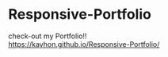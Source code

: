 # Responsive-Portfolio<br>
check-out my Portfolio!!<br>
https://kayhon.github.io/Responsive-Portfolio/
